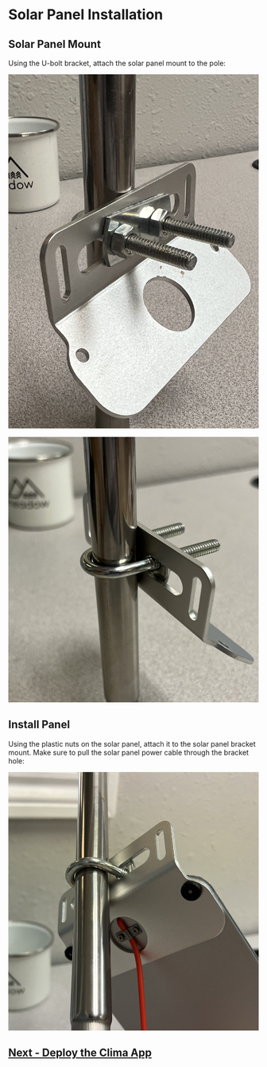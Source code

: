 # Solar Panel Installation

## Solar Panel Mount

Using the U-bolt bracket, attach the solar panel mount to the pole:

![](Panel_Mount_Front_Install.png)

![](Panel_Mount_Back_Install.png)

## Install Panel

Using the plastic nuts on the solar panel, attach it to the solar panel bracket mount. Make sure to pull the solar panel power cable through the bracket hole:

![](Panel_Install_1.png)

## [Next - Deploy the Clima App](/Docs/Clima.Pro/Deploy_Instructions/)